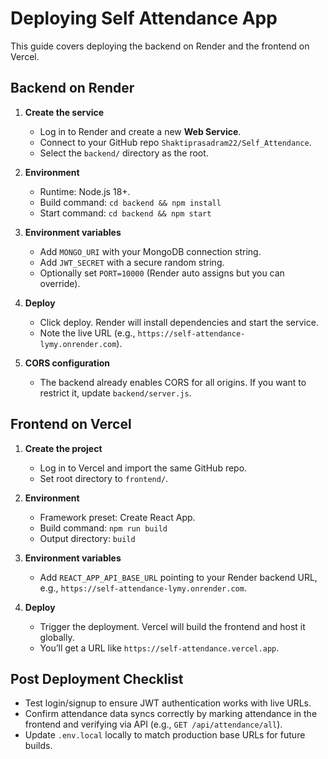 # Deploying Self Attendance App

This guide covers deploying the backend on Render and the frontend on Vercel.

## Backend on Render

1. **Create the service**
   - Log in to Render and create a new **Web Service**.
   - Connect to your GitHub repo `Shaktiprasadram22/Self_Attendance`.
   - Select the `backend/` directory as the root.

2. **Environment**
   - Runtime: Node.js 18+.
   - Build command: `cd backend && npm install`
   - Start command: `cd backend && npm start`

3. **Environment variables**
   - Add `MONGO_URI` with your MongoDB connection string.
   - Add `JWT_SECRET` with a secure random string.
   - Optionally set `PORT=10000` (Render auto assigns but you can override).

4. **Deploy**
   - Click deploy. Render will install dependencies and start the service.
   - Note the live URL (e.g., `https://self-attendance-lymy.onrender.com`).

5. **CORS configuration**
   - The backend already enables CORS for all origins. If you want to restrict it, update `backend/server.js`.

## Frontend on Vercel

1. **Create the project**
   - Log in to Vercel and import the same GitHub repo.
   - Set root directory to `frontend/`.

2. **Environment**
   - Framework preset: Create React App.
   - Build command: `npm run build`
   - Output directory: `build`

3. **Environment variables**
   - Add `REACT_APP_API_BASE_URL` pointing to your Render backend URL, e.g., `https://self-attendance-lymy.onrender.com`.

4. **Deploy**
   - Trigger the deployment. Vercel will build the frontend and host it globally.
   - You’ll get a URL like `https://self-attendance.vercel.app`.

## Post Deployment Checklist

- Test login/signup to ensure JWT authentication works with live URLs.
- Confirm attendance data syncs correctly by marking attendance in the frontend and verifying via API (e.g., `GET /api/attendance/all`).
- Update `.env.local` locally to match production base URLs for future builds.
